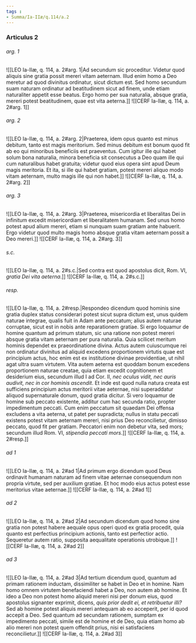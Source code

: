 ```yaml
---
tags : 
- Summa/Ia-IIæ/q.114/a.2
---
```


### Articulus 2

###### arg. 1
![[LEO Ia-IIæ, q. 114, a. 2#arg. 1|Ad secundum sic proceditur. Videtur quod aliquis sine gratia possit mereri vitam aeternam. Illud enim homo a Deo meretur ad quod divinitus ordinatur, sicut dictum est. Sed homo secundum suam naturam ordinatur ad beatitudinem sicut ad finem, unde etiam naturaliter appetit esse beatus. Ergo homo per sua naturalia, absque gratia, mereri potest beatitudinem, quae est vita aeterna.]]
![[CERF Ia-IIæ, q. 114, a. 2#arg. 1]]

###### arg. 2
![[LEO Ia-IIæ, q. 114, a. 2#arg. 2|Praeterea, idem opus quanto est minus debitum, tanto est magis meritorium. Sed minus debitum est bonum quod fit ab eo qui minoribus beneficiis est praeventus. Cum igitur ille qui habet solum bona naturalia, minora beneficia sit consecutus a Deo quam ille qui cum naturalibus habet gratuita; videtur quod eius opera sint apud Deum magis meritoria. Et ita, si ille qui habet gratiam, potest mereri aliquo modo vitam aeternam, multo magis ille qui non habet.]]
![[CERF Ia-IIæ, q. 114, a. 2#arg. 2]]

###### arg. 3
![[LEO Ia-IIæ, q. 114, a. 2#arg. 3|Praeterea, misericordia et liberalitas Dei in infinitum excedit misericordiam et liberalitatem humanam. Sed unus homo potest apud alium mereri, etiam si nunquam suam gratiam ante habuerit. Ergo videtur quod multo magis homo absque gratia vitam aeternam possit a Deo mereri.]]
![[CERF Ia-IIæ, q. 114, a. 2#arg. 3]]

###### s.c.
![[LEO Ia-IIæ, q. 114, a. 2#s.c.|Sed contra est quod apostolus dicit, Rom. VI, *gratia Dei vita aeterna*.]]
![[CERF Ia-IIæ, q. 114, a. 2#s.c.]]

###### resp.
![[LEO Ia-IIæ, q. 114, a. 2#resp.|Respondeo dicendum quod hominis sine gratia duplex status considerari potest sicut supra dictum est, unus quidem naturae integrae, qualis fuit in Adam ante peccatum; alius autem naturae corruptae, sicut est in nobis ante reparationem gratiae. Si ergo loquamur de homine quantum ad primum statum, sic una ratione non potest mereri absque gratia vitam aeternam per pura naturalia. Quia scilicet meritum hominis dependet ex praeordinatione divina. Actus autem cuiuscumque rei non ordinatur divinitus ad aliquid excedens proportionem virtutis quae est principium actus, hoc enim est ex institutione divinae providentiae, ut nihil agat ultra suam virtutem. Vita autem aeterna est quoddam bonum excedens proportionem naturae creatae, quia etiam excedit cognitionem et desiderium eius, secundum illud I ad Cor. II, *nec oculus vidit, nec auris audivit, nec in cor hominis ascendit*. Et inde est quod nulla natura creata est sufficiens principium actus meritorii vitae aeternae, nisi superaddatur aliquod supernaturale donum, quod gratia dicitur. Si vero loquamur de homine sub peccato existente, additur cum hac secunda ratio, propter impedimentum peccati. Cum enim peccatum sit quaedam Dei offensa excludens a vita aeterna, ut patet per supradicta; nullus in statu peccati existens potest vitam aeternam mereri, nisi prius Deo reconcilietur, dimisso peccato, quod fit per gratiam. Peccatori enim non debetur vita, sed mors; secundum illud Rom. VI, *stipendia peccati mors*.]]
![[CERF Ia-IIæ, q. 114, a. 2#resp.]]

###### ad 1
![[LEO Ia-IIæ, q. 114, a. 2#ad 1|Ad primum ergo dicendum quod Deus ordinavit humanam naturam ad finem vitae aeternae consequendum non propria virtute, sed per auxilium gratiae. Et hoc modo eius actus potest esse meritorius vitae aeternae.]]
![[CERF Ia-IIæ, q. 114, a. 2#ad 1]]

###### ad 2
![[LEO Ia-IIæ, q. 114, a. 2#ad 2|Ad secundum dicendum quod homo sine gratia non potest habere aequale opus operi quod ex gratia procedit, quia quanto est perfectius principium actionis, tanto est perfectior actio. Sequeretur autem ratio, supposita aequalitate operationis utrobique.]]
![[CERF Ia-IIæ, q. 114, a. 2#ad 2]]

###### ad 3
![[LEO Ia-IIæ, q. 114, a. 2#ad 3|Ad tertium dicendum quod, quantum ad primam rationem inductam, dissimiliter se habet in Deo et in homine. Nam homo omnem virtutem benefaciendi habet a Deo, non autem ab homine. Et ideo a Deo non potest homo aliquid mereri nisi per donum eius, quod apostolus signanter exprimit, dicens, *quis prior dedit ei, et retribuetur illi?* Sed ab homine potest aliquis mereri antequam ab eo acceperit, per id quod accepit a Deo. Sed quantum ad secundam rationem, sumptam ex impedimento peccati, simile est de homine et de Deo, quia etiam homo ab alio mereri non potest quem offendit prius, nisi ei satisfaciens reconcilietur.]]
![[CERF Ia-IIæ, q. 114, a. 2#ad 3]]

